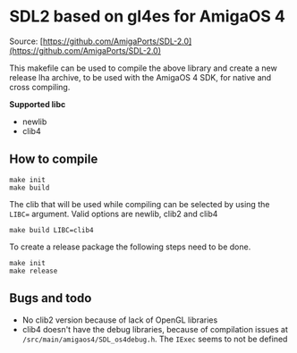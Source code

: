 # SDL2 based on gl4es for AmigaOS 4

Source: [https://github.com/AmigaPorts/SDL-2.0](https://github.com/AmigaPorts/SDL-2.0)

This makefile can be used to compile the above library and create a new release lha archive, to be used with the AmigaOS 4 SDK, for native and cross compiling.

**Supported libc**
- newlib
- clib4

## How to compile
```
make init
make build
```

The clib that will be used while compiling can be selected by using the `LIBC=` argument.
Valid options are newlib, clib2 and clib4
```
make build LIBC=clib4
```

To create a release package the following steps need to be done.
```
make init
make release
```

## Bugs and todo
- No clib2 version because of lack of OpenGL libraries
- clib4 doesn't have the debug libraries, because of compilation issues at `/src/main/amigaos4/SDL_os4debug.h`. The `IExec` seems to not be defined